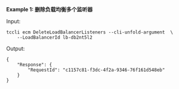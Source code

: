 **Example 1: 删除负载均衡多个监听器**



Input: 

```
tccli ecm DeleteLoadBalancerListeners --cli-unfold-argument  \
    --LoadBalancerId lb-db2nt5l2
```

Output: 
```
{
    "Response": {
        "RequestId": "c1157c81-f3dc-4f2a-9346-76f161d548eb"
    }
}
```

